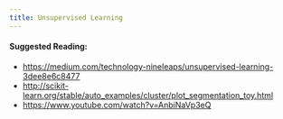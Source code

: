 ```yaml
---
title: Unsupervised Learning
---
```

#### Suggested Reading:
<!-- Please add any articles you think might be helpful to read before writing the article -->

- https://medium.com/technology-nineleaps/unsupervised-learning-3dee8e6c8477
- http://scikit-learn.org/stable/auto_examples/cluster/plot_segmentation_toy.html
- https://www.youtube.com/watch?v=AnbiNaVp3eQ

